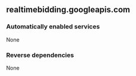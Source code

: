 ## realtimebidding.googleapis.com

### Automatically enabled services

None

### Reverse dependencies

None
